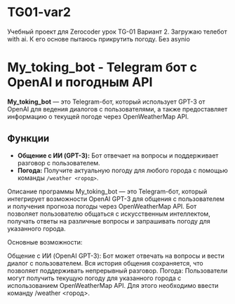 # TG01-var2
Учебный проект для Zerocoder урок TG-01
Вариант 2. Загружаю телебот with ai. К его основе пытаюсь прикрутить погоду. Без asynio

# My_toking_bot - Telegram бот с OpenAI и погодным API

**My_toking_bot** — это Telegram-бот, который использует GPT-3 от OpenAI для ведения диалогов с пользователями, а также предоставляет информацию о текущей погоде через OpenWeatherMap API.

## Функции

- **Общение с ИИ (GPT-3):** Бот отвечает на вопросы и поддерживает разговор с пользователем.
- **Погода:** Получите актуальную погоду для любого города с помощью команды `/weather <город>`.

Описание программы
My_toking_bot — это Telegram-бот, который интегрирует возможности OpenAI GPT-3 для общения с пользователем и получения прогноза погоды через OpenWeatherMap API. Бот позволяет пользователю общаться с искусственным интеллектом, получать ответы на различные вопросы и запрашивать погоду для указанного города.

Основные возможности:

Общение с ИИ (OpenAI GPT-3): Бот может отвечать на вопросы и вести диалог с пользователем. Вся история общения сохраняется, что позволяет поддерживать непрерывный разговор.
Погода: Пользователи могут получить текущую погоду для указанного города с использованием OpenWeatherMap API. Для этого необходимо ввести команду /weather <город>.
